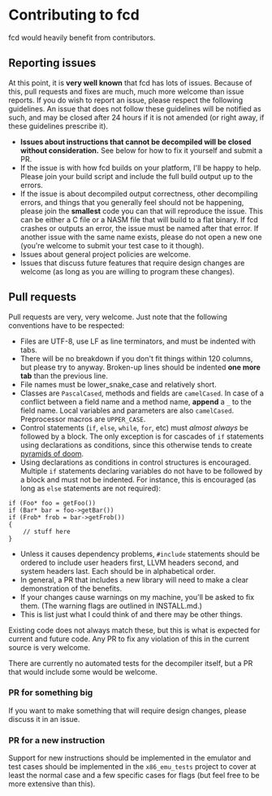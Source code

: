 # Contributing to fcd

fcd would heavily benefit from contributors.

## Reporting issues

At this point, it is **very well known** that fcd has lots of issues. Because of this,
pull requests and fixes are much, much more welcome than issue reports. If you do wish to
report an issue, please respect the following guidelines. An issue that does not follow
these guidelines will be notified as such, and may be closed after 24 hours if it is not
amended (or right away, if these guidelines prescribe it).

*	**Issues about instructions that cannot be decompiled will be closed without
	consideration.** See below for how to fix it yourself and submit a PR.
*	If the issue is with how fcd builds on your platform, I'll be happy to help. Please
	join your build script and include the full build output up to the errors.
*	If the issue is about decompiled output correctness, other decompiling errors, and
	things that you generally feel should not be happening, please join the **smallest**
	code you can that will reproduce the issue. This can be either a C file or a NASM file
	that will build to a flat binary. If fcd crashes or outputs an error, the issue must
	be named after that error. If another issue with the same name exists, please do not
	open a new one (you're welcome to submit your test case to it though).
*	Issues about general project policies are welcome.
*	Issues that discuss future features that require design changes are welcome (as long
	as you are willing to program these changes).

## Pull requests

Pull requests are very, very welcome. Just note that the following conventions have to be
respected:

*	Files are UTF-8, use LF as line terminators, and must be indented with tabs.
*	There will be no breakdown if you don't fit things within 120 columns, but please try
	to anyway. Broken-up lines should be indented **one more tab** than the previous line.
*	File names must be lower\_snake\_case and relatively short.
*	Classes are `PascalCased`, methods and fields are `camelCased`. In case of a conflict
	between a field name and a method name, **append** a `_` to the field name. Local
	variables and parameters are also `camelCased`. Preprocessor macros are `UPPER_CASE`.
*	Control statements (`if`, `else`, `while`, `for`, etc) must *almost always* be
	followed by a block. The only exception is for cascades of `if` statements using
	declarations as conditions, since this otherwise tends to create [pyramids of doom][1].
*	Using declarations as conditions in control structures is encouraged. Multiple `if`
	statements declaring variables do not have to be followed by a block and must not be
	indented. For instance, this is encouraged (as long as `else` statements are not
	required):

```
if (Foo* foo = getFoo())
if (Bar* bar = foo->getBar())
if (Frob* frob = bar->getFrob())
{
	// stuff here
}
```

*	Unless it causes dependency problems, `#include` statements should be ordered to
	include user headers first, LLVM headers second, and system headers last. Each should
	be in alphabetical order.
*	In general, a PR that includes a new library will need to make a clear demonstration
	of the benefits.
*	If your changes cause warnings on my machine, you'll be asked to fix them. (The
	warning flags are outlined in INSTALL.md.)
*	This is list just what I could think of and there may be other things.

Existing code does not always match these, but this is what is expected for current and
future code. Any PR to fix any violation of this in the current source is very welcome.

There are currently no automated tests for the decompiler itself, but a PR that would
include some would be welcome.

### PR for something big

If you want to make something that will require design changes, please discuss it in an
issue.

### PR for a new instruction

Support for new instructions should be implemented in the emulator and test cases should
be implemented in the `x86_emu_tests` project to cover at least the normal case and a few
specific cases for flags (but feel free to be more extensive than this).

  [1]: https://en.wikipedia.org/wiki/Pyramid_of_doom_(programming)